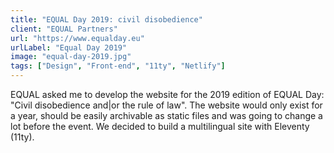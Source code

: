 ```yaml
---
title: "EQUAL Day 2019: civil disobedience"
client: "EQUAL Partners"
url: "https://www.equalday.eu"
urlLabel: "Equal Day 2019"
image: "equal-day-2019.jpg"
tags: ["Design", "Front-end", "11ty", "Netlify"]
---
```


EQUAL asked me to develop the website for the 2019 edition of EQUAL Day: "Civil disobedience and|or the rule of law". The website would only exist for a year, should be easily archivable as static files and was going to change a lot before the event. We decided to build a multilingual site with Eleventy (11ty).
